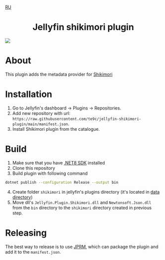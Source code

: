 [RU](README.md)
<h1 align="center">Jellyfin shikimori plugin</h1>
<img align="center" src="https://shikimori.one/assets/layouts/l-top_menu-v2/glyph.svg" />

# About

This plugin adds the metadata provider for [Shikimori](https://shikimori.one)

# Installation

1. Go to Jellyfin's dashboard -> Plugins -> Repositories.
2. Add new repository with url: `https://raw.githubusercontent.com/te9c/jellyfin-shikimori-plugin/main/manifest.json`.
3. Install Shikimori plugin from the catalogue.

# Build

1. Make sure that you have [.NET8 SDK](https://dotnet.microsoft.com/en-us/download/dotnet/8.0) installed
2. Clone this repository
3. Build plugin with following command
```bash
dotnet publish --configuration Release --output bin
```
4. Create folder `shikimori` in jellyfin's plugins directory (it's located in [data directory](https://jellyfin.org/docs/general/administration/configuration/#data-directory))
5. Move dll's `Jellyfin.Plugin.Shikimori.dll` and `Newtonsoft.Json.dll` from the `bin` directory to the `shikimori` directory created in previous step.

# Releasing

The best way to release is to use
[JPRM](https://github.com/oddstr13/jellyfin-plugin-repository-manager), which
can package the plugin and add it to the `manifest.json`.

